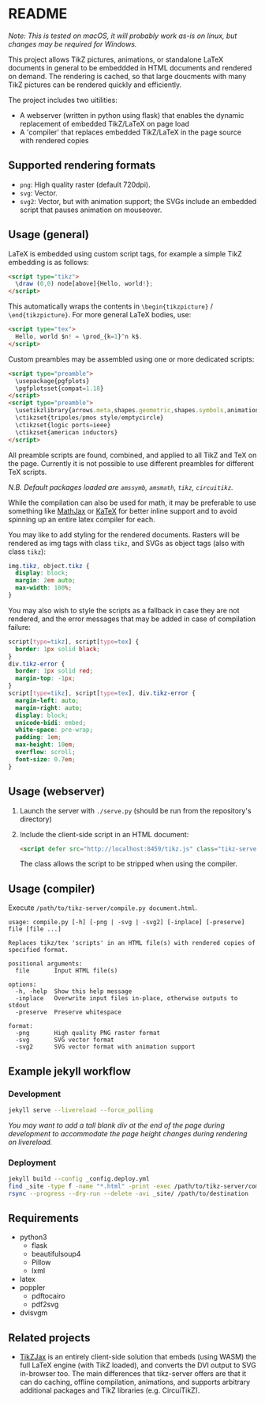 # README

_Note: This is tested on macOS, it will probably work as-is on linux, but changes may be required for Windows._

This project allows TikZ pictures, animations, or standalone LaTeX documents in general to be embeddded in HTML documents and rendered on demand. The rendering is cached, so that large doucments with many TikZ pictures can be rendered quickly and efficiently.

The project includes two uitilities:

- A webserver (written in python using flask) that enables the dynamic replacement of embedded TikZ/LaTeX on page load
- A 'compiler' that replaces embedded TikZ/LaTeX in the page source with rendered copies

## Supported rendering formats

- `png`: High quality raster (default 720dpi).
- `svg`: Vector.
- `svg2`: Vector, but with animation support; the SVGs include an embedded script that pauses animation on mouseover.

## Usage (general)

LaTeX is embedded using custom script tags, for example a simple TikZ embedding is as follows:

```html
<script type="tikz">
  \draw (0,0) node[above]{Hello, world!};
</script>
```

This automatically wraps the contents in `\begin{tikzpicture}` / `\end{tikzpicture}`. For more general LaTeX bodies, use:

```html
<script type="tex">
  Hello, world $n! = \prod_{k=1}^n k$.
</script>
```

Custom preambles may be assembled using one or more dedicated scripts:

```html
<script type="preamble">
  \usepackage{pgfplots}
  \pgfplotsset{compat=1.18}
</script>
<script type="preamble">
  \usetikzlibrary{arrows.meta,shapes.geometric,shapes.symbols,animations}
  \ctikzset{tripoles/pmos style/emptycircle}
  \ctikzset{logic ports=ieee}
  \ctikzset{american inductors}
</script>
```

All preamble scripts are found, combined, and applied to all TikZ and TeX on the page. Currently it is not possible to use different preambles for different TeX scripts.

_N.B. Default packages loaded are `amssymb`, `amsmath`, `tikz`, `circuitikz`._

While the compilation can also be used for math, it may be preferable to use something like [MathJax](https://www.mathjax.org) or [KaTeX](https://katex.org) for better inline support and to avoid spinning up an entire latex compiler for each.

You may like to add styling for the rendered documents. Rasters will be rendered as img tags with class `tikz`, and SVGs as object tags (also with class `tikz`):

```css
img.tikz, object.tikz {
  display: block;
  margin: 2em auto;
  max-width: 100%;
}
```

You may also wish to style the scripts as a fallback in case they are not rendered, and the error messages that may be added in case of compilation failure:

```css
script[type=tikz], script[type=tex] {
  border: 1px solid black;
}
div.tikz-error {
  border: 1px solid red;
  margin-top: -1px;
}
script[type=tikz], script[type=tex], div.tikz-error {
  margin-left: auto;
  margin-right: auto;
  display: block;
  unicode-bidi: embed;
  white-space: pre-wrap;
  padding: 1em;
  max-height: 10em;
  overflow: scroll;
  font-size: 0.7em;
}
```

## Usage (webserver)

1. Launch the server with `./serve.py` (should be run from the repository's directory)
2. Include the client-side script in an HTML document:

    ```html
    <script defer src="http://localhost:8459/tikz.js" class="tikz-server"></script>
    ```

    The class allows the script to be stripped when using the compiler.

## Usage (compiler)

Execute `/path/to/tikz-server/compile.py document.html`.

```
usage: compile.py [-h] [-png | -svg | -svg2] [-inplace] [-preserve] file [file ...]

Replaces tikz/tex 'scripts' in an HTML file(s) with rendered copies of specified format.

positional arguments:
  file       Input HTML file(s)

options:
  -h, -help  Show this help message
  -inplace   Overwrite input files in-place, otherwise outputs to stdout
  -preserve  Preserve whitespace

format:
  -png       High quality PNG raster format
  -svg       SVG vector format
  -svg2      SVG vector format with animation support
```

## Example jekyll workflow

### Development

```bash
jekyll serve --livereload --force_polling
```

_You may want to add a tall blank div at the end of the page during development to accommodate the page height changes during rendering on livereload._

### Deployment

```bash
jekyll build --config _config.deploy.yml
find _site -type f -name "*.html" -print -exec /path/to/tikz-server/compile.py -svg2 -inplace {} \;
rsync --progress --dry-run --delete -avi _site/ /path/to/destination
```

## Requirements
- python3
  - flask
  - beautifulsoup4
  - Pillow
  - lxml
- latex
- poppler
  - pdftocairo
  - pdf2svg
- dvisvgm

## Related projects

- [TikZJax](https://tikzjax.com) is an entirely client-side solution that embeds (using WASM) the full LaTeX engine (with TikZ loaded), and converts the DVI output to SVG in-browser too. The main differences that tikz-server offers are that it can do caching, offline compilation, animations, and supports arbitrary additional packages and TikZ libraries (e.g. CircuiTikZ).
